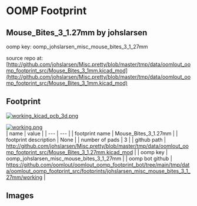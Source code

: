 # OOMP Footprint  
## Mouse_Bites_3_1.27mm  by johslarsen  
  
oomp key: oomp_johslarsen_misc_mouse_bites_3_1_27mm  
  
source repo at: [http://github.com/johslarsen/Misc.pretty/blob/master/tmp/data/oomlout_oomp_footprint_src/Mouse_Bites_3_1mm.kicad_mod](http://github.com/johslarsen/Misc.pretty/blob/master/tmp/data/oomlout_oomp_footprint_src/Mouse_Bites_3_1mm.kicad_mod)  
## Footprint  
  
[![working_kicad_pcb_3d.png](working_kicad_pcb_3d_600.png)](working_kicad_pcb_3d.png)  
  
[![working.png](working_600.png)](working.png)  
| name | value | 
| --- | --- | 
| footprint name | Mouse_Bites_3_1.27mm | 
| footprint description | None | 
| number of pads | 3 | 
| github path | http://github.com/johslarsen/Misc.pretty/blob/master/tmp/data/oomlout_oomp_footprint_src/Mouse_Bites_3_1.27mm.kicad_mod | 
| oomp key | oomp_johslarsen_misc_mouse_bites_3_1_27mm | 
| oomp bot github | https://github.com/oomlout/oomlout_oomp_footprint_bot/tree/main/tmp/data/oomlout_oomp_footprint_src/footprints/johslarsen_misc_mouse_bites_3_1_27mm/working | 
## Images  
